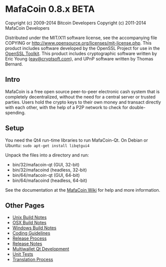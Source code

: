 MafaCoin 0.8.x BETA
====================

Copyright (c) 2009-2014 Bitcoin Developers
Copyright (c) 2011-2014 MafaCoin Developers

Distributed under the MIT/X11 software license, see the accompanying
file COPYING or http://www.opensource.org/licenses/mit-license.php.
This product includes software developed by the OpenSSL Project for use in the [OpenSSL Toolkit](http://www.openssl.org/). This product includes
cryptographic software written by Eric Young ([eay@cryptsoft.com](mailto:eay@cryptsoft.com)), and UPnP software written by Thomas Bernard.


Intro
---------------------
MafaCoin is a free open source peer-to-peer electronic cash system that is
completely decentralized, without the need for a central server or trusted
parties.  Users hold the crypto keys to their own money and transact directly
with each other, with the help of a P2P network to check for double-spending.


Setup
---------------------
You need the Qt4 run-time libraries to run MafaCoin-Qt. On Debian or Ubuntu:
	`sudo apt-get install libqtgui4`

Unpack the files into a directory and run:

- bin/32/mafacoin-qt (GUI, 32-bit)
- bin/32/mafacoind (headless, 32-bit)
- bin/64/mafacoin-qt (GUI, 64-bit)
- bin/64/mafacoind (headless, 64-bit)

See the documentation at the [MafaCoin Wiki](http://mafacoin.info)
for help and more information.


Other Pages
---------------------
- [Unix Build Notes](build-unix.md)
- [OSX Build Notes](build-osx.md)
- [Windows Build Notes](build-msw.md)
- [Coding Guidelines](coding.md)
- [Release Process](release-process.md)
- [Release Notes](release-notes.md)
- [Multiwallet Qt Development](multiwallet-qt.md)
- [Unit Tests](unit-tests.md)
- [Translation Process](translation_process.md)

